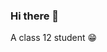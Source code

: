 ### Hi there 👋

<!--
**AnumoySaha/AnumoySaha** is a ✨ _special_ ✨ repository because its `README.md` (this file) appears on your GitHub profile.

Here are some ideas to get you started:

- 🔭 I’m currently working on Some languages(c,c++,html, python)
- 🌱 I’m currently learning html and c++
- 👯 I’m looking to collaborate on ...
- 🤔 I’m looking for help with ...
- 💬 Ask me about anything
- 📫 How to reach me: ...
- 😄 Pronouns: ...
- ⚡ Fun fact: 25 dec=31oct
-->A class 12 student 😁
